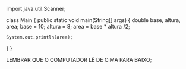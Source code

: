 import java.util.Scanner;

class Main {
  public static void main(String[] args) {
    double base, altura, area;
    base = 10; 
    altura = 8;
    area = base * altura /2;

    System.out.println(area);

    
    
    
  }
}

LEMBRAR QUE O COMPUTADOR LÊ DE CIMA PARA BAIXO;
